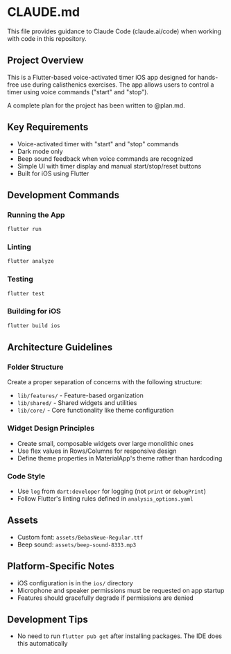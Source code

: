 # CLAUDE.md

This file provides guidance to Claude Code (claude.ai/code) when working with code in this repository.

## Project Overview

This is a Flutter-based voice-activated timer iOS app designed for hands-free use during calisthenics exercises. The app allows users to control a timer using voice commands ("start" and "stop").

A complete plan for the project has been written to @plan.md.

## Key Requirements

- Voice-activated timer with "start" and "stop" commands
- Dark mode only
- Beep sound feedback when voice commands are recognized
- Simple UI with timer display and manual start/stop/reset buttons
- Built for iOS using Flutter

## Development Commands

### Running the App

```bash
flutter run
```

### Linting

```bash
flutter analyze
```

### Testing

```bash
flutter test
```

### Building for iOS

```bash
flutter build ios
```

## Architecture Guidelines

### Folder Structure

Create a proper separation of concerns with the following structure:

- `lib/features/` - Feature-based organization
- `lib/shared/` - Shared widgets and utilities
- `lib/core/` - Core functionality like theme configuration

### Widget Design Principles

- Create small, composable widgets over large monolithic ones
- Use flex values in Rows/Columns for responsive design
- Define theme properties in MaterialApp's theme rather than hardcoding

### Code Style

- Use `log` from `dart:developer` for logging (not `print` or `debugPrint`)
- Follow Flutter's linting rules defined in `analysis_options.yaml`

## Assets

- Custom font: `assets/BebasNeue-Regular.ttf`
- Beep sound: `assets/beep-sound-8333.mp3`

## Platform-Specific Notes

- iOS configuration is in the `ios/` directory
- Microphone and speaker permissions must be requested on app startup
- Features should gracefully degrade if permissions are denied

## Development Tips

- No need to run `flutter pub get` after installing packages. The IDE does this automatically
